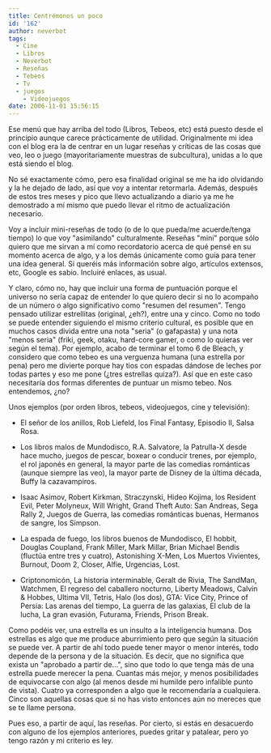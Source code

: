 ```yaml
---
title: Centrémonos un poco
id: '162'
author: neverbot
tags:
  - Cine
  - Libros
  - Neverbot
  - Reseñas
  - Tebeos
  - Tv
  - juegos
    - Videojuegos
date: 2006-11-01 15:56:15
---
```


Ese menú que hay arriba del todo (Libros, Tebeos, etc) está puesto desde el principio aunque carece prácticamente de utilidad. Originalmente mi idea con el blog era la de centrar en un lugar reseñas y críticas de las cosas que veo, leo o juego (mayoritariamente muestras de subcultura), unidas a lo que está siendo el blog.

No sé exactamente cómo, pero esa finalidad original se me ha ido olvidando y la he dejado de lado, así que voy a intentar retormarla. Además, después de estos tres meses y pico que llevo actualizando a diario ya me he demostrado a mí mismo que puedo llevar el ritmo de actualización necesario.

Voy a incluir mini-reseñas de todo (o de lo que pueda/me acuerde/tenga tiempo) lo que voy "asimilando" culturalmente. Reseñas "mini" porque sólo quiero que me sirvan a mí como recordatorio acerca de qué pensé en su momento acerca de algo, y a los demás únicamente como guía para tener una idea general. Si queréis más información sobre algo, artículos extensos, etc, Google es sabio. Incluiré enlaces, as usual.

Y claro, cómo no, hay que incluir una forma de puntuación porque el universo no sería capaz de entender lo que quiero decir si no lo acompaño de un número o algo significativo como "resumen del resumen". Tengo pensado utilizar estrellitas (original, ¿eh?), entre una y cinco. Como no todo se puede entender siguiendo el mismo criterio cultural, es posible que en muchos casos divida entre una nota "seria" (o gafapasta) y una nota "menos seria" (friki, geek, otaku, hard-core gamer, o como lo quieras ver según el tema). Por ejemplo, acabo de terminar el tomo 6 de Bleach, y considero que como tebeo es una verguenza humana (una estrella por pena) pero me divierte porque hay tios con espadas dándose de leches por todas partes y eso me pone (¿tres estrellas quiza?). Así que en este caso necesitaría dos formas diferentes de puntuar un mismo tebeo. Nos entendemos, ¿no?

Unos ejemplos (por orden libros, tebeos, videojuegos, cine y televisión):

  
* El señor de los anillos, Rob Liefeld, los Final Fantasy, Episodio II, Salsa Rosa.
  
* Los libros malos de Mundodisco, R.A. Salvatore, la Patrulla-X desde hace mucho, juegos de pescar, boxear o conducir trenes, por ejemplo, el rol japonés en general, la mayor parte de las comedias románticas (aunque siempre las veo), la mayor parte de Disney de la última década, Buffy la cazavampiros.
  
* Isaac Asimov, Robert Kirkman, Straczynski, Hideo Kojima, los Resident Evil, Peter Molyneux, Will Wright, Grand Theft Auto: San Andreas, Sega Rally 2, Juegos de Guerra, las comedias románticas buenas, Hermanos de sangre, los Simpson.
  
* La espada de fuego, los libros buenos de Mundodisco, El hobbit, Douglas Coupland, Frank Miller, Mark Millar, Brian Michael Bendis (fluctúa entre tres y cuatro), Astonishing X-Men, Los Muertos Vivientes, Burnout, Doom 2, Closer, Alfie, Urgencias, Lost.
  
* Criptonomicón, La historia interminable, Geralt de Rivia, The SandMan, Watchmen, El regreso del caballero nocturno, Liberty Meadows, Calvin & Hobbes, Ultima VII, Tetris, Halo (los dos), GTA: Vice City, Prince of Persia: Las arenas del tiempo, La guerra de las galaxias, El club de la lucha, La gran evasión, Futurama, Friends, Prison Break.

Como podéis ver, una estrella es un insulto a la inteligencia humana. Dos estrellas es algo que me produce aburrimiento pero que según la situación se puede ver. A partir de ahí todo puede tener mayor o menor interés, todo depende de la persona y de la situación. Es decir, que no significa que exista un "aprobado a partir de...", sino que todo lo que tenga más de una estrella puede merecer la pena. Cuantas más mejor, y menos posibilidades de equivocarse con algo (al menos desde mi humilde pero infalible punto de vista). Cuatro ya corresponden a algo que le recomendaría a cualquiera. Cinco son aquellas cosas que si no has visto entonces aún no mereces que se te llame persona.

Pues eso, a partir de aquí, las reseñas. Por cierto, si estás en desacuerdo con alguno de los ejemplos anteriores, puedes gritar y patalear, pero yo tengo razón y mi criterio es ley.